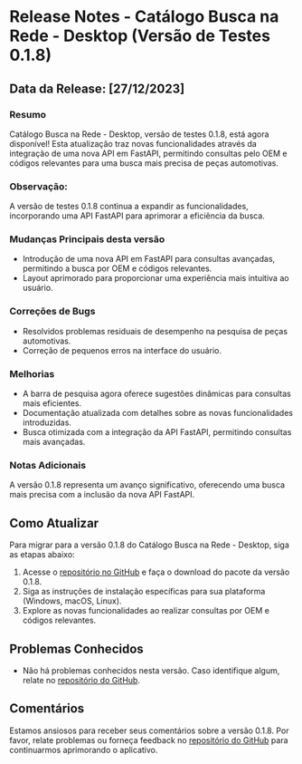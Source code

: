 # Release Notes - Catálogo Busca na Rede - Desktop (Versão de Testes 0.1.8)

## Data da Release: [27/12/2023]

### Resumo
Catálogo Busca na Rede - Desktop, versão de testes 0.1.8, está agora disponível! Esta atualização traz novas funcionalidades através da integração de uma nova API em FastAPI, permitindo consultas pelo OEM e códigos relevantes para uma busca mais precisa de peças automotivas.

### Observação:
A versão de testes 0.1.8 continua a expandir as funcionalidades, incorporando uma API FastAPI para aprimorar a eficiência da busca.

### Mudanças Principais desta versão
- Introdução de uma nova API em FastAPI para consultas avançadas, permitindo a busca por OEM e códigos relevantes.
- Layout aprimorado para proporcionar uma experiência mais intuitiva ao usuário.

### Correções de Bugs
- Resolvidos problemas residuais de desempenho na pesquisa de peças automotivas.
- Correção de pequenos erros na interface do usuário.

### Melhorias
- A barra de pesquisa agora oferece sugestões dinâmicas para consultas mais eficientes.
- Documentação atualizada com detalhes sobre as novas funcionalidades introduzidas.
- Busca otimizada com a integração da API FastAPI, permitindo consultas mais avançadas.

### Notas Adicionais
A versão 0.1.8 representa um avanço significativo, oferecendo uma busca mais precisa com a inclusão da nova API FastAPI.

## Como Atualizar
Para migrar para a versão 0.1.8 do Catálogo Busca na Rede - Desktop, siga as etapas abaixo:

1. Acesse o [repositório no GitHub](URL) e faça o download do pacote da versão 0.1.8.
2. Siga as instruções de instalação específicas para sua plataforma (Windows, macOS, Linux).
3. Explore as novas funcionalidades ao realizar consultas por OEM e códigos relevantes.

## Problemas Conhecidos
- Não há problemas conhecidos nesta versão. Caso identifique algum, relate no [repositório do GitHub](URL).

## Comentários
Estamos ansiosos para receber seus comentários sobre a versão 0.1.8. Por favor, relate problemas ou forneça feedback no [repositório do GitHub](URL) para continuarmos aprimorando o aplicativo.
